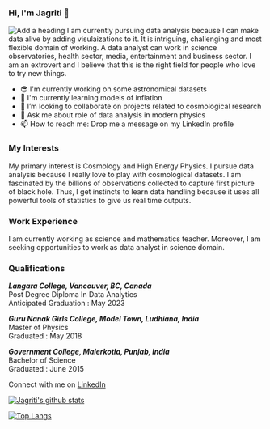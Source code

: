 ### Hi, I'm Jagriti 👋
![Add a heading](https://user-images.githubusercontent.com/108701688/177268120-03a2989f-2065-4174-b5f4-e85332635416.png)
I am currently pursuing data analysis because I can make data alive by adding visulaizations to it. It is intriguing, challenging and most flexible domain of working. A data analyst can work in science observatories, health sector, media, entertainment and business sector. I am an extrovert and I believe that this is the right field for people who love to try new things. 
* 😎 I'm currently working on some astronomical datasets
* 🔭 I'm currently learning models of inflation
* 👯 I’m looking to collaborate on projects related to cosmological research
* 💬 Ask me about role of data analysis in modern physics
* 📫 How to reach me: Drop me a message on my LinkedIn profile

### My Interests
My primary interest is Cosmology and High Energy Physics. I pursue data analysis because I really love to play with cosmological datasets. I am fascinated by the billions of observations collected to capture first picture of black hole. Thus, I get instincts to learn data handling because it uses all powerful tools of statistics to give us real time outputs. 

### Work Experience
I am currently working as science and mathematics teacher. Moreover, I am seeking opportunities to work as data analyst in science domain.

### Qualifications
***Langara College, Vancouver, BC, Canada***<br/>
Post Degree Diploma In Data Analytics<br/>
Anticipated Graduation : May 2023<br/>

***Guru Nanak Girls College, Model Town, Ludhiana, India***<br/>
Master of Physics<br/>
Graduated : May 2018<br/>

***Government College, Malerkotla, Punjab, India***<br/>
Bachelor of Science<br/>
Graduated : June 2015<br/>

Connect with me on <a href="https://www.linkedin.com/in/jagriti-lalwani-693b3a228/">LinkedIn </a>

[![Jagriti's github stats](https://github-readme-stats.vercel.app/api?username=Jagriti-Lalwani&count_private=true&show_icons=true&theme=radical&hide_rank=false)](https://github.com/anuraghazra/github-readme-stats)

[![Top Langs](https://github-readme-stats.vercel.app/api/top-langs/?username=Jagriti-Lalwani)](https://github.com/anuraghazra/github-readme-stats)
<!--
**Jagriti-Lalwani/Jagriti-Lalwani** is a ✨ _special_ ✨ repository because its `README.md` (this file) appears on your GitHub profile.

Here are some ideas to get you started:

- 🔭 I’m currently working on ...
- 🌱 I’m currently learning ...
- 👯 I’m looking to collaborate on ...
- 🤔 I’m looking for help with ...
- 💬 Ask me about ...
- 📫 How to reach me: ...
- 😄 Pronouns: ...
- ⚡ Fun fact: ...
-->
